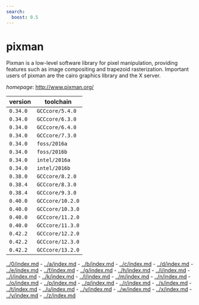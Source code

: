 ```yaml
---
search:
  boost: 0.5
---
```

# pixman

Pixman is a low-level software library for pixel manipulation, providing  features such as image compositing and trapezoid rasterization. Important  users of pixman are the cairo graphics library and the X server.

*homepage*: <http://www.pixman.org/>

version | toolchain
--------|----------
``0.34.0`` | ``GCCcore/5.4.0``
``0.34.0`` | ``GCCcore/6.3.0``
``0.34.0`` | ``GCCcore/6.4.0``
``0.34.0`` | ``GCCcore/7.3.0``
``0.34.0`` | ``foss/2016a``
``0.34.0`` | ``foss/2016b``
``0.34.0`` | ``intel/2016a``
``0.34.0`` | ``intel/2016b``
``0.38.0`` | ``GCCcore/8.2.0``
``0.38.4`` | ``GCCcore/8.3.0``
``0.38.4`` | ``GCCcore/9.3.0``
``0.40.0`` | ``GCCcore/10.2.0``
``0.40.0`` | ``GCCcore/10.3.0``
``0.40.0`` | ``GCCcore/11.2.0``
``0.40.0`` | ``GCCcore/11.3.0``
``0.42.2`` | ``GCCcore/12.2.0``
``0.42.2`` | ``GCCcore/12.3.0``
``0.42.2`` | ``GCCcore/13.2.0``

[../0/index.md](0) - [../a/index.md](a) - [../b/index.md](b) - [../c/index.md](c) - [../d/index.md](d) - [../e/index.md](e) - [../f/index.md](f) - [../g/index.md](g) - [../h/index.md](h) - [../i/index.md](i) - [../j/index.md](j) - [../k/index.md](k) - [../l/index.md](l) - [../m/index.md](m) - [../n/index.md](n) - [../o/index.md](o) - [../p/index.md](p) - [../q/index.md](q) - [../r/index.md](r) - [../s/index.md](s) - [../t/index.md](t) - [../u/index.md](u) - [../v/index.md](v) - [../w/index.md](w) - [../x/index.md](x) - [../y/index.md](y) - [../z/index.md](z)

